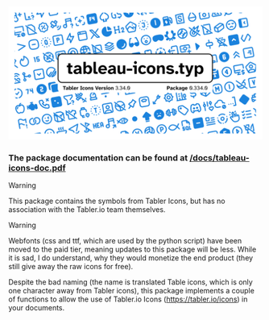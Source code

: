 
<img src="docs/banner.png">

### The package documentation can be found at [/docs/tableau-icons-doc.pdf](./docs/tableau-icons-doc.pdf)

> [!warning]
> This package contains the symbols from Tabler Icons, but has no association with the Tabler.io team themselves.

> [!warning]
> Webfonts (css and ttf, which are used by the python script) have been moved to the paid tier, meaning updates to this package will be less. While it is sad, I do understand, why they would monetize the end product (they still give away the raw icons for free).

Despite the bad naming (the name is translated Table icons, which is only one character away from Tabler icons), this package implements a couple of functions to allow the use of Tabler.io Icons (https://tabler.io/icons) in your documents.